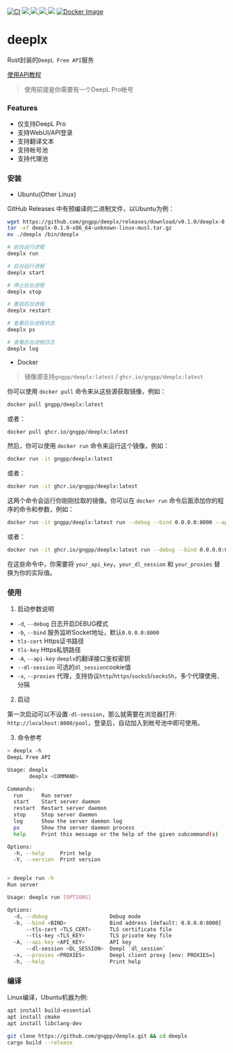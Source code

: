 [![CI](https://github.com/gngpp/deeplx/actions/workflows/release.yml/badge.svg)](https://github.com/gngpp/deeplx/actions/workflows/release.yml)
 <a target="_blank" href="https://github.com/gngpp/deeplx/blob/main/LICENSE">
  <img src="https://img.shields.io/badge/license-MIT-blue.svg"/>
 </a>
  <a href="https://github.com/gngpp/deeplx/releases">
    <img src="https://img.shields.io/github/release/gngpp/deeplx.svg?style=flat">
  </a>
  </a><a href="https://github.com/gngpp/deeplx/releases">
    <img src="https://img.shields.io/github/downloads/gngpp/deeplx/total?style=flat">
  </a>
  [![](https://img.shields.io/docker/image-size/gngpp/deeplx)](https://registry.hub.docker.com/r/gngpp/deeplx)
  [![Docker Image](https://img.shields.io/docker/pulls/gngpp/deeplx.svg)](https://hub.docker.com/r/gngpp/deeplx/)

# deeplx

Rust封装的`DeepL Free API`服务

[使用API教程](https://example.com/another.md)

> 使用前提是你需要有一个DeepL Pro帐号

### Features

- 仅支持DeepL Pro
- 支持WebUI/API登录
- 支持翻译文本
- 支持帐号池
- 支持代理池

### 安装

- Ubuntu(Other Linux)

GitHub Releases 中有预编译的二进制文件，以Ubuntu为例：

```bash
wget https://github.com/gngpp/deeplx/releases/download/v0.1.0/deeplx-0.1.0-x86_64-unknown-linux-musl.tar.gz
tar -xf deeplx-0.1.0-x86_64-unknown-linux-musl.tar.gz
mv ./deeplx /bin/deeplx

# 前台运行进程
deeplx run

# 后台运行进程
deeplx start

# 停止后台进程
deeplx stop

# 重启后台进程
deeplx restart

# 查看后台进程状态
deeplx ps

# 查看后台进程日志
deeplx log
```

- Docker

> 镜像源支持`gngpp/deeplx:latest` / `ghcr.io/gngpp/deeplx:latest`


你可以使用 `docker pull` 命令来从这些源获取镜像，例如：

```bash
docker pull gngpp/deeplx:latest
```

或者：

```bash
docker pull ghcr.io/gngpp/deeplx:latest
```

然后，你可以使用 `docker run` 命令来运行这个镜像，例如：

```bash
docker run -it gngpp/deeplx:latest
```

或者：

```bash
docker run -it ghcr.io/gngpp/deeplx:latest
```

这两个命令会运行你刚刚拉取的镜像。你可以在 `docker run` 命令后面添加你的程序的命令和参数，例如：

```bash
docker run -it gngpp/deeplx:latest run --debug --bind 0.0.0.0:8000 --api-key your_api_key --dl-session your_dl_session --proxies your_proxies
```

或者：

```bash
docker run -it ghcr.io/gngpp/deeplx:latest run --debug --bind 0.0.0.0:8000 --api-key your_api_key --dl-session your_dl_session --proxies your_proxies
```

在这些命令中，你需要将 `your_api_key`，`your_dl_session` 和 `your_proxies` 替换为你的实际值。
### 使用

1. 启动参数说明

- `-d`, `--debug` 日志开启DEBUG模式
- `-b`, `--bind` 服务监听Socket地址，默认`0.0.0.0:8000`
- `tls-cert` Https证书路径
- `tls-key` Https私钥路径
- `-A`, `--api-key` `deeplx`的翻译接口鉴权密钥
- `--dl-session` 可选的`dl_session`cookie值
- `-x`, `--proxies` 代理，支持协议`http`/`https`/`socks5`/`socks5h`，多个代理使用`,`分隔

2. 启动

第一次启动可以不设置`-dl-session`，那么就需要在浏览器打开: `http://localhost:8000/pool`，登录后，自动加入到帐号池中即可使用。

3. 命令参考

```bash
> deeplx -h
DeepL Free API

Usage: deeplx
       deeplx <COMMAND>

Commands:
  run      Run server
  start    Start server daemon
  restart  Restart server daemon
  stop     Stop server daemon
  log      Show the server daemon log
  ps       Show the server daemon process
  help     Print this message or the help of the given subcommand(s)

Options:
  -h, --help     Print help
  -V, --version  Print version


> deeplx run -h
Run server

Usage: deeplx run [OPTIONS]

Options:
  -d, --debug                    Debug mode
  -b, --bind <BIND>              Bind address [default: 0.0.0.0:8000]
      --tls-cert <TLS_CERT>      TLS certificate file
      --tls-key <TLS_KEY>        TLS private key file
  -A, --api-key <API_KEY>        API key
      --dl-session <DL_SESSION>  Deepl `dl_session`
  -x, --proxies <PROXIES>        Deepl client proxy [env: PROXIES=]
  -h, --help                     Print help
```

### 编译

Linux编译，Ubuntu机器为例:

```bash
apt install build-essential
apt install cmake
apt install libclang-dev

git clone https://github.com/gngpp/deeplx.git && cd deeplx
cargo build --release
```

